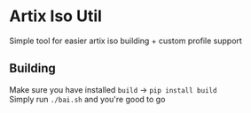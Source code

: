 # Artix Iso Util
Simple tool for easier artix iso building + custom profile support

## Building
Make sure you have installed `build` -> `pip install build` <br>
Simply run `./bai.sh` and you're good to go
